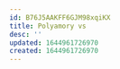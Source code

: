```yaml
---
id: B76J5AAKFF6GJM98xqiKX
title: Polyamory vs
desc: ''
updated: 1644961726970
created: 1644961726970
---
```


